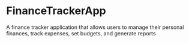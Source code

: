 # FinanceTrackerApp
A finance tracker application that allows users to manage their personal finances, track expenses, set budgets, and generate reports
